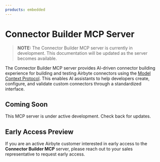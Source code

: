 ```yaml
---
products: embedded
---
```


# Connector Builder MCP Server

> **NOTE:**
> The Connector Builder MCP server is currently in development. This documentation will be updated as the server becomes available.

The Connector Builder MCP server provides AI-driven connector building experience for building and testing Airbyte connectors using the [Model Context Protocol](https://modelcontextprotocol.io/). This enables AI assistants to help developers create, configure, and validate custom connectors through a standardized interface.

## Coming Soon

This MCP server is under active development. Check back for updates.

## Early Access Preview

If you are an active Airbyte customer interested in early access to the **Connector Builder MCP** server, please reach out to your sales representative to request early access.
